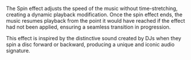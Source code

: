 The Spin effect adjusts the speed of the music without time-stretching, creating a dynamic playback modification. 
Once the spin effect ends, the music resumes playback from the point it would have reached if the effect had not been applied, ensuring a seamless transition in progression.

This effect is inspired by the distinctive sound created by DJs when they spin a disc forward or backward, producing a unique and iconic audio signature.